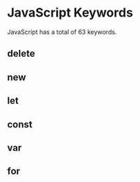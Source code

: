 # JavaScript Keywords

JavaScript has a total of 63 keywords. 

## delete

## new

## let 

## const

## var

## for

## 